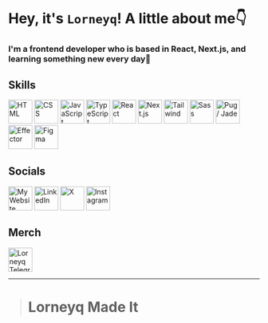 # Hey, it's `Lorneyq`! A little about me👇

### I'm a frontend developer who is based in React, Next.js, and learning something new every day💅

## Skills
<img src='https://skillicons.dev/icons?i=html' alt='HTML' title='HTML' width='48px' height='48px'> <img src='https://skillicons.dev/icons?i=css' alt='CSS' title='CSS' width='48px' height='48px'>
<img src='https://skillicons.dev/icons?i=js' alt='JavaScript' title='JavaScript' width='48px' height='48px'>
<img src='https://skillicons.dev/icons?i=ts' alt='TypeScript' title='TypeScript' width='48px' height='48px'>
<img src='https://skillicons.dev/icons?i=react' alt='React' title='React' width='48px' height='48px'>
<img src='https://skillicons.dev/icons?i=next' alt='Next.js' title='Next.js' width='48px' height='48px'>
<img src='https://skillicons.dev/icons?i=tailwind' alt='Tailwind' title='Tailwind' width='48px' height='48px'>
<img src='https://skillicons.dev/icons?i=sass' alt='Sass' title='Sass' width='48px' height='48px'>
<img src='https://skillicons.dev/icons?i=pug' alt='Pug / Jade' title='Pug / Jade' width='48px' height='48px'>
<img src='https://effector.dev/img/comet.png' alt='Effector' title='Effector' width='48px' height='48px'>
<img src='https://skillicons.dev/icons?i=figma' alt='Figma' title='Figma' width='48px' height='48px'>

## Socials

<a href='https://lorneyq.vercel.app/' title='My Website' target='_blank'><img src='https://lorneyq.vercel.app/_next/static/media/favicon.a8ab575f.ico' alt='My Website' width='48px' height='48px'></a>
<a href='https://www.linkedin.com/in/lorneyq' title='LinkedIn' target='_blank'><img src='https://skillicons.dev/icons?i=linkedin' alt='LinkedIn' width='48px' height='48px'></a>
<a href='https://www.x.com/lorneyqq' title='X' target='_blank'><img src='https://seeklogo.com/images/T/twitter-x-logo-101C7D2420-seeklogo.com.png?v=638258862800000000' alt='X' width='48px' height='48px'></a>
<a href='https://www.instagram.com/lorneyq' title='Instagram' target='_blank'><img src='https://skillicons.dev/icons?i=instagram' alt='Instagram' width='48px' height='48px'></a>

## Merch

<a href='https://t.me/addstickers/LorneyqMadeItStickers' title='Lorneyq Telegram Sticker Pack🌐' target='_blank'><img src='https://i.pinimg.com/564x/bc/7a/bc/bc7abc5ad2950eb9d6b3cdc66ba9de14.jpg' alt='Lorneyq Telegram Sticker Pack🌐' width='48px' height='48px'></a>
___
> # Lorneyq Made It
